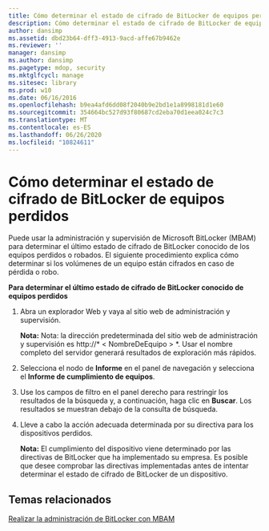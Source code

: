 ```yaml
---
title: Cómo determinar el estado de cifrado de BitLocker de equipos perdidos
description: Cómo determinar el estado de cifrado de BitLocker de equipos perdidos
author: dansimp
ms.assetid: dbd23b64-dff3-4913-9acd-affe67b9462e
ms.reviewer: ''
manager: dansimp
ms.author: dansimp
ms.pagetype: mdop, security
ms.mktglfcycl: manage
ms.sitesec: library
ms.prod: w10
ms.date: 06/16/2016
ms.openlocfilehash: b9ea4afd6dd08f2040b9e2bd1e1a8998181d1e60
ms.sourcegitcommit: 354664bc527d93f80687cd2eba70d1eea024c7c3
ms.translationtype: MT
ms.contentlocale: es-ES
ms.lasthandoff: 06/26/2020
ms.locfileid: "10824611"
---
```

# Cómo determinar el estado de cifrado de BitLocker de equipos perdidos


Puede usar la administración y supervisión de Microsoft BitLocker (MBAM) para determinar el último estado de cifrado de BitLocker conocido de los equipos perdidos o robados. El siguiente procedimiento explica cómo determinar si los volúmenes de un equipo están cifrados en caso de pérdida o robo.

**Para determinar el último estado de cifrado de BitLocker conocido de equipos perdidos**

1.  Abra un explorador Web y vaya al sitio web de administración y supervisión.

    **Nota:**  Nota: la dirección predeterminada del sitio web de administración y supervisión es http://* &lt; NombreDeEquipo &gt; *. Usar el nombre completo del servidor generará resultados de exploración más rápidos.

     

2.  Selecciona el nodo de **Informe** en el panel de navegación y selecciona el **Informe de cumplimiento de equipos**.

3.  Use los campos de filtro en el panel derecho para restringir los resultados de la búsqueda y, a continuación, haga clic en **Buscar**. Los resultados se muestran debajo de la consulta de búsqueda.

4.  Lleve a cabo la acción adecuada determinada por su directiva para los dispositivos perdidos.

    **Nota:**  El cumplimiento del dispositivo viene determinado por las directivas de BitLocker que ha implementado su empresa. Es posible que desee comprobar las directivas implementadas antes de intentar determinar el estado de cifrado de BitLocker de un dispositivo.

     

## Temas relacionados


[Realizar la administración de BitLocker con MBAM](performing-bitlocker-management-with-mbam-mbam-2.md)

 

 





